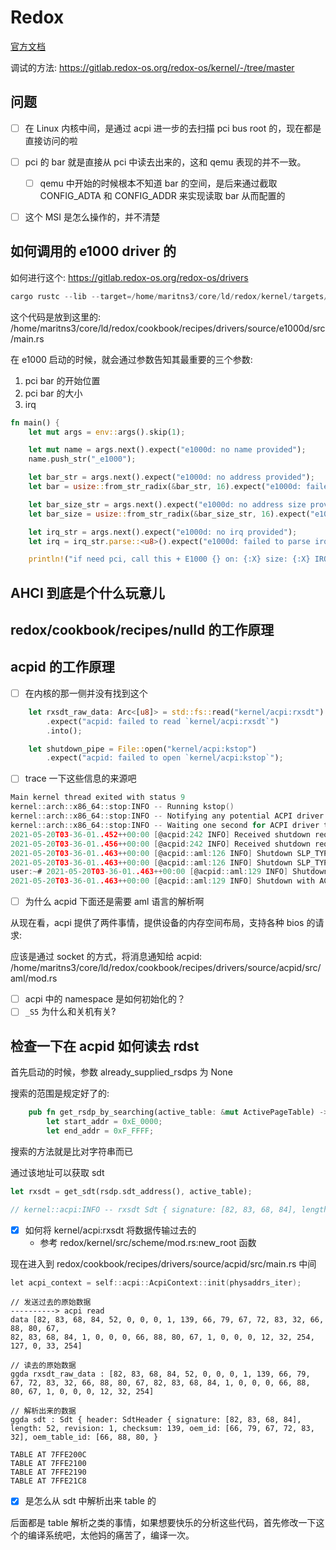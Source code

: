 # Redox

[官方文档](https://doc.redox-os.org/book/ch01-01-welcome.html)

调试的方法:
https://gitlab.redox-os.org/redox-os/kernel/-/tree/master


## 问题
- [ ] 在 Linux 内核中间，是通过 acpi 进一步的去扫描 pci bus root 的，现在都是直接访问的啦
- [ ] pci 的 bar 就是直接从 pci 中读去出来的，这和 qemu 表现的并不一致。
  - [ ] qemu 中开始的时候根本不知道 bar 的空间，是后来通过截取 CONFIG_ADTA 和 CONFIG_ADDR 来实现读取 bar 从而配置的
- [ ] 这个 MSI 是怎么操作的，并不清楚


## 如何调用的 e1000 driver 的
如何进行这个:
https://gitlab.redox-os.org/redox-os/drivers

```c
cargo rustc --lib --target=/home/maritns3/core/ld/redox/kernel/targets/x86_64-unknown-none.json --release -Z build-std=core,alloc -- -C soft-float -C debuginfo=2 -C lto --emit link=../build/libkernel.a
```

这个代码是放到这里的:
/home/maritns3/core/ld/redox/cookbook/recipes/drivers/source/e1000d/src/main.rs

在 e1000 启动的时候，就会通过参数告知其最重要的三个参数:
1. pci bar 的开始位置
2. pci bar 的大小
3. irq

```rs
fn main() {
    let mut args = env::args().skip(1);

    let mut name = args.next().expect("e1000d: no name provided");
    name.push_str("_e1000");

    let bar_str = args.next().expect("e1000d: no address provided");
    let bar = usize::from_str_radix(&bar_str, 16).expect("e1000d: failed to parse address");

    let bar_size_str = args.next().expect("e1000d: no address size provided");
    let bar_size = usize::from_str_radix(&bar_size_str, 16).expect("e1000d: failed to parse address size");

    let irq_str = args.next().expect("e1000d: no irq provided");
    let irq = irq_str.parse::<u8>().expect("e1000d: failed to parse irq");

    println!("if need pci, call this + E1000 {} on: {:X} size: {:X} IRQ: {}", name, bar, bar_size, irq);
```

## AHCI 到底是个什么玩意儿

## redox/cookbook/recipes/nulld 的工作原理


## acpid 的工作原理
- [ ] 在内核的那一侧并没有找到这个
```rs
    let rxsdt_raw_data: Arc<[u8]> = std::fs::read("kernel/acpi:rxsdt")
        .expect("acpid: failed to read `kernel/acpi:rxsdt`")
        .into();

    let shutdown_pipe = File::open("kernel/acpi:kstop")
        .expect("acpid: failed to open `kernel/acpi:kstop`");
```

- [ ] trace 一下这些信息的来源吧
```c
Main kernel thread exited with status 9
kernel::arch::x86_64::stop:INFO -- Running kstop()
kernel::arch::x86_64::stop:INFO -- Notifying any potential ACPI driver
kernel::arch::x86_64::stop:INFO -- Waiting one second for ACPI driver to run the shutdown sequence.
2021-05-20T03-36-01..452++00:00 [@acpid:242 INFO] Received shutdown request from kernel.
2021-05-20T03-36-01..456++00:00 [@acpid:242 INFO] Received shutdown request from kernel.
2021-05-20T03-36-01..463++00:00 [@acpid::aml:126 INFO] Shutdown SLP_TYPa 0, SLP_TYPb 0
2021-05-20T03-36-01..463++00:00 [@acpid::aml:126 INFO] Shutdown SLP_TYPa 0, SLP_TYPb 0
user:~# 2021-05-20T03-36-01..463++00:00 [@acpid::aml:129 INFO] Shutdown with ACPI outw(0x604, 0x2000)
2021-05-20T03-36-01..463++00:00 [@acpid::aml:129 INFO] Shutdown with ACPI outw(0x604, 0x2000)
```

- [ ] 为什么 acpid 下面还是需要 aml 语言的解析啊

从现在看，acpi 提供了两件事情，提供设备的内存空间布局，支持各种 bios 的请求:

应该是通过 socket 的方式，将消息通知给 acpid:
/home/maritns3/core/ld/redox/cookbook/recipes/drivers/source/acpid/src/aml/mod.rs

- [ ] acpi 中的 namespace 是如何初始化的？
- [ ] `_S5` 为什么和关机有关?

## 检查一下在 acpid 如何读去 rdst
首先启动的时候，参数 already_supplied_rsdps 为 None


搜索的范围是规定好了的:
```rs
    pub fn get_rsdp_by_searching(active_table: &mut ActivePageTable) -> Option<RSDP> {
        let start_addr = 0xE_0000;
        let end_addr = 0xF_FFFF;
```
搜索的方法就是比对字符串而已

通过该地址可以获取 sdt
```rs
let rxsdt = get_sdt(rsdp.sdt_address(), active_table);

// kernel::acpi:INFO -- rxsdt Sdt { signature: [82, 83, 68, 84], length: 52, revision: 1, checksum: 139, oem_id: [66, 79, 67, 72, 83, 32], oem_table_id: [66, 88, 80, 67, }
```

- [x] 如何将 kernel/acpi:rxsdt 将数据传输过去的
  - 参考 redox/kernel/src/scheme/mod.rs:new_root 函数

现在进入到 redox/cookbook/recipes/drivers/source/acpid/src/main.rs 中间

```c
let acpi_context = self::acpi::AcpiContext::init(physaddrs_iter);
```

```
// 发送过去的原始数据
----------> acpi read
data [82, 83, 68, 84, 52, 0, 0, 0, 1, 139, 66, 79, 67, 72, 83, 32, 66, 88, 80, 67,
82, 83, 68, 84, 1, 0, 0, 0, 66, 88, 80, 67, 1, 0, 0, 0, 12, 32, 254, 127, 0, 33, 254]

// 读去的原始数据
ggda rxsdt_raw_data : [82, 83, 68, 84, 52, 0, 0, 0, 1, 139, 66, 79, 67, 72, 83, 32, 66, 88, 80, 67, 82, 83, 68, 84, 1, 0, 0, 0, 66, 88, 80, 67, 1, 0, 0, 0, 12, 32, 254]

// 解析出来的数据
ggda sdt : Sdt { header: SdtHeader { signature: [82, 83, 68, 84], length: 52, revision: 1, checksum: 139, oem_id: [66, 79, 67, 72, 83, 32], oem_table_id: [66, 88, 80, }

TABLE AT 7FFE200C
TABLE AT 7FFE2100
TABLE AT 7FFE2190
TABLE AT 7FFE21C8
```
- [x] 是怎么从 sdt 中解析出来 table 的

后面都是 table 解析之类的事情，如果想要快乐的分析这些代码，首先修改一下这个的编译系统吧，太他妈的痛苦了，编译一次。
